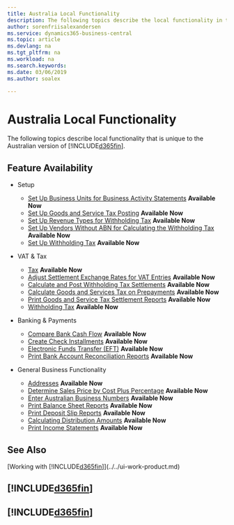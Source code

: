 ```yaml
---
title: Australia Local Functionality
description: The following topics describe the local functionality in the Australian version of Business Central.
author: sorenfriisalexandersen
ms.service: dynamics365-business-central
ms.topic: article
ms.devlang: na
ms.tgt_pltfrm: na
ms.workload: na
ms.search.keywords:
ms.date: 03/06/2019
ms.author: soalex

---
```

# Australia Local Functionality
The following topics describe local functionality that is unique to the Australian version of [!INCLUDE[d365fin](../../includes/d365fin_md.md)].  

## Feature Availability

* Setup
    * [Set Up Business Units for Business Activity Statements](how-to-set-up-business-units-for-business-activity-statements.md) **Available Now**
    * [Set Up Goods and Service Tax Posting](how-to-set-up-goods-and-service-tax-posting.md) **Available Now**
    * [Set Up Revenue Types for Withholding Tax](how-to-set-up-revenue-types-for-withholding-tax.md) **Available Now**
    * [Set Up Vendors Without ABN for Calculating the Withholding Tax](how-to-set-up-vendors-without-abn-for-calculating-the-withholding-tax.md) **Available Now**
    * [Set Up Withholding Tax](how-to-set-up-withholding-tax.md) **Available Now**

* VAT & Tax
    * [Tax](tax.md) **Available Now** 
    * [Adjust Settlement Exchange Rates for VAT Entries](how-to-adjust-settlement-exchange-rates-for-vat-entries.md) **Available Now**
    * [Calculate and Post Withholding Tax Settlements](how-to-calculate-and-post-withholding-tax-settlements.md) **Available Now**
    * [Calculate Goods and Services Tax on Prepayments](how-to-calculate-goods-and-services-tax-on-prepayments.md) **Available Now**
    * [Print Goods and Service Tax Settlement Reports](how-to-print-goods-and-service-tax-settlement-reports.md) **Available Now**
    * [Withholding Tax](withholding-tax.md) **Available Now**

* Banking & Payments
    * [Compare Bank Cash Flow](how-to-compare-bank-cash-flow.md) **Available Now**
    * [Create Check Installments](how-to-create-check-installments.md) **Available Now**
    * [Electronic Funds Transfer (EFT)](electronic-funds-transfer-eft-.md) **Available Now** 
    * [Print Bank Account Reconciliation Reports](how-to-print-bank-account-reconciliation-reports.md) **Available Now**

* General Business Functionality
    * [Addresses](addresses.md) **Available Now**
    * [Determine Sales Price by Cost Plus Percentage](how-to-determine-sales-price-by-cost-plus-percentage.md) **Available Now**
    * [Enter Australian Business Numbers](australian-business-numbers-and-adjustment-notes.md) **Available Now**
    * [Print Balance Sheet Reports](how-to-print-balance-sheet-reports.md) **Available Now**
    * [Print Deposit Slip Reports](how-to-print-deposit-slip-reports.md) **Available Now**
    * [Calculating Distribution Amounts](calculating-distribution-amounts.md) **Available Now**
    * [Print Income Statements](how-to-print-income-statements.md) **Available Now**

## See Also
[Working with [!INCLUDE[d365fin](../../includes/d365fin_md.md)]](../../ui-work-product.md)  

## [!INCLUDE[d365fin](../../includes/free_trial_md.md)]  
## [!INCLUDE[d365fin](../../includes/training_link_md.md)]
